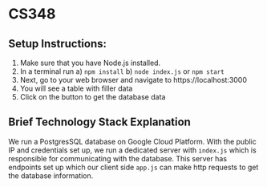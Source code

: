 # CS348

## Setup Instructions:

1. Make sure that you have Node.js installed.
2. In a terminal run 
	a) `npm install` 
	b) `node index.js` or `npm start` 
3. Next, go to your web browser and navigate to https://localhost:3000
4. You will see a table with filler data
5. Click on the button to get the database data


## Brief Technology Stack Explanation
We run a PostgresSQL database on Google Cloud Platform. With the public IP and credentials set up, we run a dedicated server with `index.js` which is responsible for communicating with the database. This server has endpoints set up which our client side `app.js` can make http requests to get the database information.
